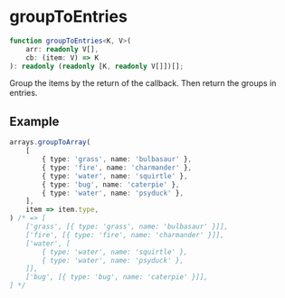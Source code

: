 # groupToEntries

```ts
function groupToEntries<K, V>(
    arr: readonly V[],
    cb: (item: V) => K
): readonly (readonly [K, readonly V[]])[];
```

Group the items by the return of the callback. Then return the groups in entries.

## Example

```ts
arrays.groupToArray(
    [
        { type: 'grass', name: 'bulbasaur' },
        { type: 'fire', name: 'charmander' },
        { type: 'water', name: 'squirtle' },
        { type: 'bug', name: 'caterpie' },
        { type: 'water', name: 'psyduck' },
    ],
    item => item.type,
) /* => [
    ['grass', [{ type: 'grass', name: 'bulbasaur' }]],
    ['fire', [{ type: 'fire', name: 'charmander' }]],
    ['water', [
        { type: 'water', name: 'squirtle' },
        { type: 'water', name: 'psyduck' },
    ]],
    ['bug', [{ type: 'bug', name: 'caterpie' }]],
] */
```
